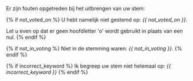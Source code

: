 Er zijn fouten opgetreden bij het uitbrengen van uw stem:

{% if not_voted_on %}
U hebt namelijk niet gestemd op: _{{ not_voted_on }}_.

Let u even op dat er geen hoofdletter 'o' wordt gebruikt in plaats van een nul.
{% endif %}

{% if not_in_voting %}
Niet in de stemming waren: _{{ not_in_voting }}_.
{% endif %}

{% if incorrect_keyword %}
Ik begreep uw stem niet helemaal op: _{{ incorrect_keyword }}_
{% endif %}

